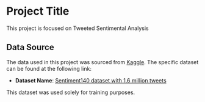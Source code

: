 # Project Title

This project is focused on Tweeted Sentimental Analysis

## Data Source

The data used in this project was sourced from [Kaggle](https://www.kaggle.com/). The specific dataset can be found at the following link:

- **Dataset Name**: [Sentiment140 dataset with 1.6 million tweets](https://www.kaggle.com/datasets/kazanova/sentiment140)

This dataset was used solely for training purposes.
